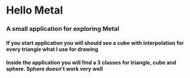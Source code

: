 # Hello Metal 
### A small application for exploring Metal 

#### If you start application you will should see a cube with interpolation for every triangle what I use for drawing 

#### Inside the application you will find a 3 classes for triangle, cube and sphere. Sphere doesn't work very well 
